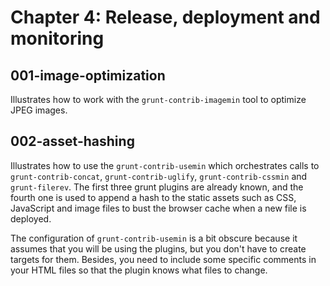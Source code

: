 Chapter 4: Release, deployment and monitoring
=============================================

## 001-image-optimization
Illustrates how to work with the `grunt-contrib-imagemin` tool to optimize JPEG images.

## 002-asset-hashing
Illustrates how to use the `grunt-contrib-usemin` which orchestrates calls to `grunt-contrib-concat`, `grunt-contrib-uglify`, `grunt-contrib-cssmin` and `grunt-filerev`. The first three grunt plugins are already known, and the fourth one is used to append a hash to the static assets such as CSS, JavaScript and image files to bust the browser cache when a new file is deployed.

The configuration of `grunt-contrib-usemin` is a bit obscure because it assumes that you will be using the plugins, but you don't have to create targets for them. Besides, you need to include some specific comments in your HTML files so that the plugin knows what files to change.
